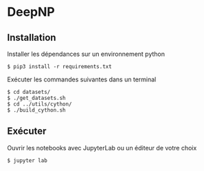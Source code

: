 # DeepNP
## Installation
Installer les dépendances sur un environnement python
```
$ pip3 install -r requirements.txt
```
Exécuter les commandes suivantes dans un terminal
```
$ cd datasets/
$ ./get_datasets.sh
$ cd ../utils/cython/
$ ./build_cython.sh
```
## Exécuter
Ouvrir les notebooks avec JupyterLab ou un éditeur de votre choix
```
$ jupyter lab
```
